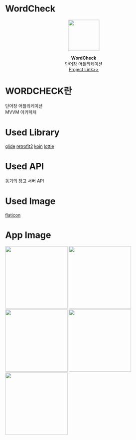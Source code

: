 # WordCheck
<p align="center">
  <img width="100" height="100" src="https://github.com/kimhyungho/WordCheck/blob/master/logo.png">
</p>
<p align="center">
  <b>WordCheck</b>
  </br>
  단어장 어플리케이션
  </br>
  <a href="https://github.com/kimhyungho/WordCheck/">Project Link>></a>
</p>



# WORDCHECK란
단어장 어플리케이션</br>
MVVM 아키텍처</br>


# Used Library
<a href="https://github.com/bumptech/glide">glide</a>
<a href="https://square.github.io/retrofit/">retrofit2</a>
<a href="https://insert-koin.io/">koin</a>
<a href="https://lottiefiles.com/">lottie</a>


# Used API
동기의 장고 서버 API</br>


# Used Image
<a href="https://www.flaticon.com/">flaticon</a>


# App Image
<p>
  <img width="200" src="https://github.com/kimhyungho/WordCheck/blob/master/screenshot/1.jpg">
  <img width="200" src="https://github.com/kimhyungho/WordCheck/blob/master/screenshot/2.jpg">
  <img width="200" src="https://github.com/kimhyungho/WordCheck/blob/master/screenshot/3.jpg">
  <img width="200" src="https://github.com/kimhyungho/WordCheck/blob/master/screenshot/4.jpg">
  <img width="200" src="https://github.com/kimhyungho/WordCheck/blob/master/screenshot/5.jpg">
</p>

